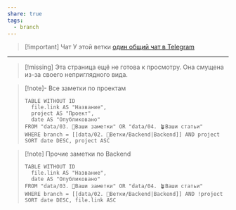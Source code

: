 ```yaml
---
share: true
tags:
  - branch
---
```


> [!important] Чат
> У этой ветки [один общий чат в Telegram](https://t.me/+3arMZbxPqtgxNWZi)

___

> [!missing] 
> Эта страница ещё не готова к просмотру. Она смущена из-за своего неприглядного вида.

> [!note]- Все заметки по проектам
> ```dataview
> TABLE WITHOUT ID
> 	file.link AS "Название",
> 	project AS "Проект",
> 	date AS "Опубликовано"
> FROM "data/03. 🌱Ваши заметки" OR "data/04. 🪴Ваши статьи"
> WHERE branch = [[data/02. 🎄Ветки/Backend|Backend]] AND project
> SORT date DESC, project ASC
> ``` 

> [!note] Прочие заметки по Backend
> ```dataview
> TABLE WITHOUT ID
> 	file.link AS "Название",
> 	date AS "Опубликовано"
> FROM "data/03. 🌱Ваши заметки" OR "data/04. 🪴Ваши статьи"
> WHERE branch = [[data/02. 🎄Ветки/Backend|Backend]] AND !project
> SORT date DESC, file.link ASC
> ``` 

